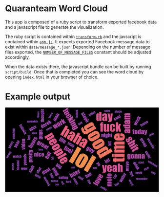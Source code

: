 # Quaranteam Word Cloud

This app is composed of a ruby script to transform exported facebook data and a javascript file to generate the visualization.

The ruby script is contained within [`transform.rb`](https://github.com/aprofeit/quaranteam-wordcloud/blob/master/transform.rb) and the javscript is contained within [`app.js`](https://github.com/aprofeit/quaranteam-wordcloud/blob/master/app.js). It expects exported Facebook message data to exist within `data/message_*.json`. Depending on the number of message files exported, the [`NUMBER_OF_MESSAGE_FILES`](https://github.com/aprofeit/quaranteam-wordcloud/blob/5d91d80a10829b4761b7b5cf4f8ec2c661c912d7/transform.rb#L3) constant should be adjusted accordingly.

When the data exists there, the javascript bundle can be built by running `script/build`. Once that is completed you can see the word cloud by opening `index.html` in your browser of choice. 

# Example output

![Example output](https://github.com/aprofeit/quaranteam-wordcloud/raw/master/example/example.png)
